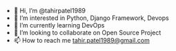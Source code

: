 - 👋 Hi, I’m @tahirpatel1989
- 👀 I’m interested in Python, Django Framework, Devops
- 🌱 I’m currently learning DevOps
- 💞️ I’m looking to collaborate on Open Source Project
- 📫 How to reach me tahir.patel1989@gmail.com

<!---
tahirpatel1989/tahirpatel1989 is a ✨ special ✨ repository because its `README.md` (this file) appears on your GitHub profile.
You can click the Preview link to take a look at your changes.
--->
